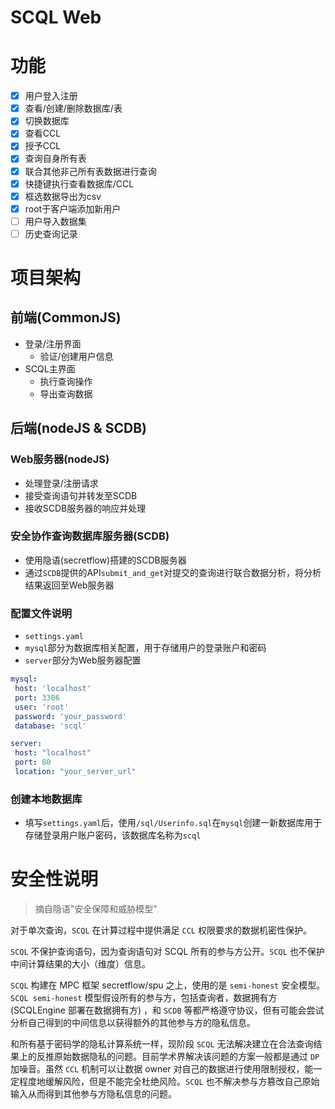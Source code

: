 # SCQL Web
# 功能
- [x] 用户登入注册
- [x] 查看/创建/删除数据库/表
- [x] 切换数据库
- [x] 查看CCL
- [x] 授予CCL
- [x] 查询自身所有表
- [x] 联合其他非己所有表数据进行查询
- [x] 快捷键执行查看数据库/CCL
- [x] 框选数据导出为csv
- [x] root于客户端添加新用户
- [ ] 用户导入数据集
- [ ] 历史查询记录
# 项目架构
## 前端(CommonJS)
- 登录/注册界面
  - 验证/创建用户信息
- SCQL主界面 
  - 执行查询操作
  - 导出查询数据
## 后端(nodeJS & SCDB)
### Web服务器(nodeJS)
- 处理登录/注册请求
- 接受查询语句并转发至SCDB
- 接收SCDB服务器的响应并处理
### 安全协作查询数据库服务器(SCDB)
- 使用隐语(secretflow)搭建的SCDB服务器
- 通过`SCDB`提供的API`submit_and_get`对提交的查询进行联合数据分析，将分析结果返回至Web服务器
### 配置文件说明
- `settings.yaml`
- `mysql`部分为数据库相关配置，用于存储用户的登录账户和密码
- `server`部分为Web服务器配置
```yaml
mysql:
 host: 'localhost'
 port: 3306
 user: 'root'
 password: 'your_password'
 database: 'scql'

server:
 host: "localhost"
 port: 80
 location: "your_server_url" 
```
### 创建本地数据库
- 填写`settings.yaml`后，使用`/sql/Userinfo.sql`在`mysql`创建一新数据库用于存储登录用户账户密码，该数据库名称为`scql`
# 安全性说明
> 摘自隐语"安全保障和威胁模型"

对于单次查询，`SCQL` 在计算过程中提供满足 `CCL` 权限要求的数据机密性保护。

`SCQL` 不保护查询语句，因为查询语句对 SCQL 所有的参与方公开。`SCQL` 也不保护中间计算结果的大小（维度）信息。

`SCQL` 构建在 MPC 框架 secretflow/spu 之上，使用的是 `semi-honest` 安全模型。`SCQL semi-honest` 模型假设所有的参与方，包括查询者，数据拥有方(SCQLEngine 部署在数据拥有方) ，和 `SCDB` 等都严格遵守协议，但有可能会尝试分析自己得到的中间信息以获得额外的其他参与方的隐私信息。

和所有基于密码学的隐私计算系统一样，现阶段 `SCQL` 无法解决建立在合法查询结果上的反推原始数据隐私的问题。目前学术界解决该问题的方案一般都是通过 `DP` 加噪音。虽然 `CCL` 机制可以让数据 owner 对自己的数据进行使用限制授权，能一定程度地缓解风险，但是不能完全杜绝风险。`SCQL` 也不解决参与方篡改自己原始输入从而得到其他参与方隐私信息的问题。